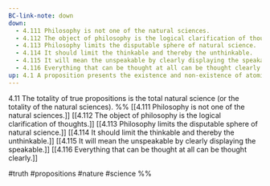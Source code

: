 ```yaml
---
BC-link-note: down
down:
  - 4.111 Philosophy is not one of the natural sciences.
  - 4.112 The object of philosophy is the logical clarification of thoughts.
  - 4.113 Philosophy limits the disputable sphere of natural science.
  - 4.114 It should limit the thinkable and thereby the unthinkable.
  - 4.115 It will mean the unspeakable by clearly displaying the speakable.
  - 4.116 Everything that can be thought at all can be thought clearly.
up: 4.1 A proposition presents the existence and non-existence of atomic facts.
---
```

4.11 The totality of true propositions is the total natural science (or the totality of the natural sciences).
%%
[[4.111 Philosophy is not one of the natural sciences.]]
[[4.112 The object of philosophy is the logical clarification of thoughts.]]
[[4.113 Philosophy limits the disputable sphere of natural science.]]
[[4.114 It should limit the thinkable and thereby the unthinkable.]]
[[4.115 It will mean the unspeakable by clearly displaying the speakable.]]
[[4.116 Everything that can be thought at all can be thought clearly.]]

#truth #propositions #nature #science  %%